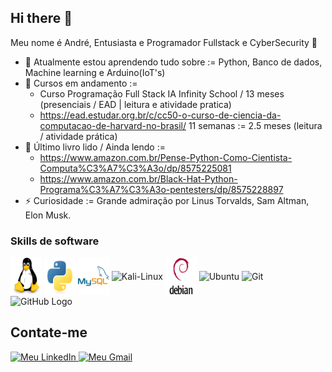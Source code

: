 ## Hi there 👋 
Meu nome é André, Entusiasta e Programador Fullstack e CyberSecurity 🐧

- 🌱 Atualmente estou aprendendo tudo sobre := Python, Banco de dados, Machine learning e Arduino(IoT's)
- 🎯 Cursos em andamento :=
  * Curso Programação Full Stack IA Infinity School / 13 meses (presenciais / EAD | leitura e atividade pratica)
  * https://ead.estudar.org.br/c/cc50-o-curso-de-ciencia-da-computacao-de-harvard-no-brasil/ 11 semanas := 2.5 meses (leitura / atividade prática)
- 📖 Último livro lido / Ainda lendo :=
  * https://www.amazon.com.br/Pense-Python-Como-Cientista-Computa%C3%A7%C3%A3o/dp/8575225081
  * https://www.amazon.com.br/Black-Hat-Python-Programa%C3%A7%C3%A3o-pentesters/dp/8575228897 
- ⚡️ Curiosidade := Grande admiração por Linus Torvalds, Sam Altman, Elon Musk.

<div class="skills-container">
    <h3>Skills de software</h3>
    <img align="center" alt="Linux" height="60" width="50" src="https://raw.githubusercontent.com/devicons/devicon/master/icons/linux/linux-original.svg">
    <img align="center" alt="Python" height="60" width="50" src="https://raw.githubusercontent.com/devicons/devicon/master/icons/python/python-original.svg">
    <img align="center" alt="MySQL" height="60" width="50" src="https://raw.githubusercontent.com/devicons/devicon/master/icons/mysql/mysql-original-wordmark.svg">
    <img align="center" alt="Kali-Linux" height="60" width="50" src="https://www.kali.org/images/kali-logo.svg">
    <img align="center" alt="Debian" height="60" width="50" src="https://raw.githubusercontent.com/devicons/devicon/master/icons/debian/debian-original-wordmark.svg">
    <img align="center" alt="Ubuntu" height="60" width="50" src="https://assets.ubuntu.com/v1/29985a98-ubuntu-logo32.png">
    <img align="center" alt="Git" height="60" width="50" src="https://img.icons8.com/color/452/git.png">
    <img align="center" alt="GitHub Logo" height="60" width="50" src="https://github.com/fluidicon.png">
</div>

<div class="contact">
    <h2>Contate-me</h2>
    <a href="https://www.linkedin.com/in/andr%C3%A9-messias-bomfim-santa-rosa-22026b337/" target="_blank">
        <img src="https://img.shields.io/badge/-LinkedIn-%230077B5?style=for-the-badge&logo=linkedin&logoColor=white" alt=" Meu LinkedIn">
    </a>
    <a href="https://mail.google.com/mail/?view=cm&fs=1&to=bomfimsantarosa@gmail.com" target="_blank">
        <img src="https://img.shields.io/badge/-Gmail-%23D14836?style=for-the-badge&logo=gmail&logoColor=white" alt="Meu Gmail">
    </a>
</div>
